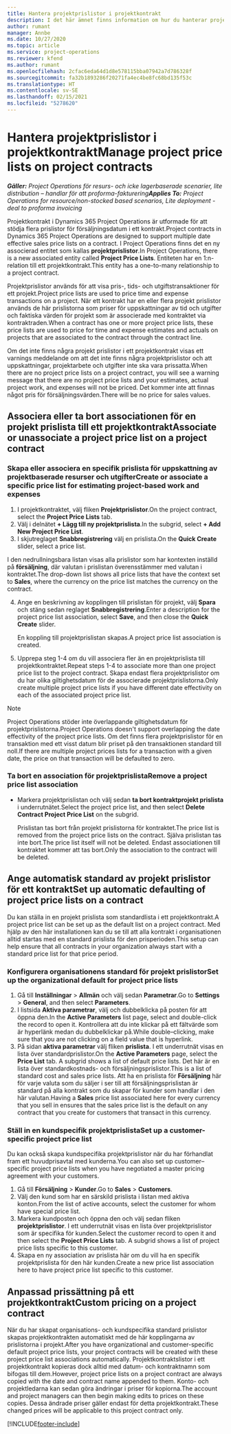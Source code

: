 ```yaml
---
title: Hantera projektprislistor i projektkontrakt
description: I det här ämnet finns information om hur du hanterar projektprislistor i projektkontrakt.
author: rumant
manager: Annbe
ms.date: 10/27/2020
ms.topic: article
ms.service: project-operations
ms.reviewer: kfend
ms.author: rumant
ms.openlocfilehash: 2cfac6eda64d1d8e578115bba07942a7d786328f
ms.sourcegitcommit: fa32b1893286f20271fa4ec4be8fc68bd135f53c
ms.translationtype: HT
ms.contentlocale: sv-SE
ms.lasthandoff: 02/15/2021
ms.locfileid: "5278620"
---
```

# <a name="manage-project-price-lists-on-project-contracts"></a><span data-ttu-id="9f8a4-103">Hantera projektprislistor i projektkontrakt</span><span class="sxs-lookup"><span data-stu-id="9f8a4-103">Manage project price lists on project contracts</span></span>

<span data-ttu-id="9f8a4-104">_**Gäller:** Project Operations för resurs- och icke lagerbaserade scenarier, lite distribution – handlar för att proforma-fakturering_</span><span class="sxs-lookup"><span data-stu-id="9f8a4-104">_**Applies To:** Project Operations for resource/non-stocked based scenarios, Lite deployment - deal to proforma invoicing_</span></span>

<span data-ttu-id="9f8a4-105">Projektkontrakt i Dynamics 365 Project Operations är utformade för att stödja flera prislistor för försäljningsdatum i ett kontrakt.</span><span class="sxs-lookup"><span data-stu-id="9f8a4-105">Project contracts in Dynamics 365 Project Operations are designed to support multiple date effective sales price lists on a contract.</span></span> <span data-ttu-id="9f8a4-106">I Project Operations finns det en ny associerad entitet som kallas **projektprislistor**.</span><span class="sxs-lookup"><span data-stu-id="9f8a4-106">In Project Operations, there is a new associated entity called **Project Price Lists**.</span></span> <span data-ttu-id="9f8a4-107">Entiteten har en 1:n-relation till ett projektkontrakt.</span><span class="sxs-lookup"><span data-stu-id="9f8a4-107">This entity has a one-to-many relationship to a project contract.</span></span>

<span data-ttu-id="9f8a4-108">Projektprislistor används för att visa pris-, tids- och utgiftstransaktioner för ett projekt.</span><span class="sxs-lookup"><span data-stu-id="9f8a4-108">Project price lists are used to price time and expense transactions on a project.</span></span> <span data-ttu-id="9f8a4-109">När ett kontrakt har en eller flera projekt prislistor används de här prislistorna som priser för uppskattningar av tid och utgifter och faktiska värden för projekt som är associerade med kontraktet via kontraktraden.</span><span class="sxs-lookup"><span data-stu-id="9f8a4-109">When a contract has one or more project price lists, these price lists are used to price for time and expense estimates and actuals on projects that are associated to the contract through the contract line.</span></span>

<span data-ttu-id="9f8a4-110">Om det inte finns några projekt prislistor i ett projektkontrakt visas ett varnings meddelande om att det inte finns några projektprislistor och att uppskattningar, projektarbete och utgifter inte ska vara prissatta.</span><span class="sxs-lookup"><span data-stu-id="9f8a4-110">When there are no project price lists on a project contract, you will see a warning message that there are no project price lists and your estimates, actual project work, and expenses will not be priced.</span></span> <span data-ttu-id="9f8a4-111">Det kommer inte att finnas något pris för försäljningsvärden.</span><span class="sxs-lookup"><span data-stu-id="9f8a4-111">There will be no price for sales values.</span></span>

## <a name="associate-or-unassociate-a-project-price-list-on-a-project-contract"></a><span data-ttu-id="9f8a4-112">Associera eller ta bort associationen för en projekt prislista till ett projektkontrakt</span><span class="sxs-lookup"><span data-stu-id="9f8a4-112">Associate or unassociate a project price list on a project contract</span></span>

### <a name="create-or-associate-a-specific-price-list-for-estimating-project-based-work-and-expenses"></a><span data-ttu-id="9f8a4-113">Skapa eller associera en specifik prislista för uppskattning av projektbaserade resurser och utgifter</span><span class="sxs-lookup"><span data-stu-id="9f8a4-113">Create or associate a specific price list for estimating project-based work and expenses</span></span>

1. <span data-ttu-id="9f8a4-114">I projektkontraktet, välj fliken **Projektprislistor**.</span><span class="sxs-lookup"><span data-stu-id="9f8a4-114">On the project contract, select the **Project Price Lists** tab.</span></span>
2. <span data-ttu-id="9f8a4-115">Välj i delnätet **+ Lägg till ny projektprislista**.</span><span class="sxs-lookup"><span data-stu-id="9f8a4-115">In the subgrid, select **+ Add New Project Price List**.</span></span>
3. <span data-ttu-id="9f8a4-116">I skjutreglaget **Snabbregistrering** välj en prislista.</span><span class="sxs-lookup"><span data-stu-id="9f8a4-116">On the **Quick Create** slider, select a price list.</span></span> 

  <span data-ttu-id="9f8a4-117">I den nedrullningsbara listan visas alla prislistor som har kontexten inställd på **försäljning**, där valutan i prislistan överensstämmer med valutan i kontraktet.</span><span class="sxs-lookup"><span data-stu-id="9f8a4-117">The drop-down list shows all price lists that have the context set to **Sales**, where the currency on the price list matches the currency on the contract.</span></span>
  
4. <span data-ttu-id="9f8a4-118">Ange en beskrivning av kopplingen till prislistan för projekt, välj **Spara** och stäng sedan reglaget **Snabbregistrering**.</span><span class="sxs-lookup"><span data-stu-id="9f8a4-118">Enter a description for the project price list association, select **Save**, and then close the **Quick Create** slider.</span></span>

   <span data-ttu-id="9f8a4-119">En koppling till projektprislistan skapas.</span><span class="sxs-lookup"><span data-stu-id="9f8a4-119">A project price list association is created.</span></span>
   
5. <span data-ttu-id="9f8a4-120">Upprepa steg 1-4 om du vill associera fler än en projektprislista till projektkontraktet.</span><span class="sxs-lookup"><span data-stu-id="9f8a4-120">Repeat steps 1-4 to associate more than one project price list to the project contract.</span></span> <span data-ttu-id="9f8a4-121">Skapa endast flera projektprislistor om du har olika giltighetsdatum för de associerade projektprislistorna.</span><span class="sxs-lookup"><span data-stu-id="9f8a4-121">Only create multiple project price lists if you have different date effectivity on each of the associated project price list.</span></span>

> [!NOTE]
> <span data-ttu-id="9f8a4-122">Project Operations stöder inte överlappande giltighetsdatum för projektprislistorna.</span><span class="sxs-lookup"><span data-stu-id="9f8a4-122">Project Operations doesn't support overlapping the date effectivity of the project price lists.</span></span> <span data-ttu-id="9f8a4-123">Om det finns flera projektprislistor för en transaktion med ett visst datum blir priset på den transaktionen standard till noll.</span><span class="sxs-lookup"><span data-stu-id="9f8a4-123">If there are multiple project prices lists for a transaction with a given date, the price on that transaction will be defaulted to zero.</span></span>

### <a name="remove-a-project-price-list-association"></a><span data-ttu-id="9f8a4-124">Ta bort en association för projektprislista</span><span class="sxs-lookup"><span data-stu-id="9f8a4-124">Remove a project price list association</span></span>

- <span data-ttu-id="9f8a4-125">Markera projektprislistan och välj sedan **ta bort kontraktprojekt prislista** i underrutnätet.</span><span class="sxs-lookup"><span data-stu-id="9f8a4-125">Select the project price list, and then select **Delete Contract Project Price List** on the subgrid.</span></span> 

  <span data-ttu-id="9f8a4-126">Prislistan tas bort från projekt prislistorna för kontraktet.</span><span class="sxs-lookup"><span data-stu-id="9f8a4-126">The price list is removed from the project price lists on the contract.</span></span> <span data-ttu-id="9f8a4-127">Själva prislistan tas inte bort.</span><span class="sxs-lookup"><span data-stu-id="9f8a4-127">The price list itself will not be deleted.</span></span> <span data-ttu-id="9f8a4-128">Endast associationen till kontraktet kommer att tas bort.</span><span class="sxs-lookup"><span data-stu-id="9f8a4-128">Only the association to the contract will be deleted.</span></span>

## <a name="set-up-automatic-defaulting-of-project-price-lists-on-a-contract"></a><span data-ttu-id="9f8a4-129">Ange automatisk standard av projekt prislistor för ett kontrakt</span><span class="sxs-lookup"><span data-stu-id="9f8a4-129">Set up automatic defaulting of project price lists on a contract</span></span>

<span data-ttu-id="9f8a4-130">Du kan ställa in en projekt prislista som standardlista i ett projektkontrakt.</span><span class="sxs-lookup"><span data-stu-id="9f8a4-130">A project price list can be set up as the default list on a project contract.</span></span> <span data-ttu-id="9f8a4-131">Med hjälp av den här installationen kan du se till att alla kontrakt i organisationen alltid startas med en standard prislista för den prisperioden.</span><span class="sxs-lookup"><span data-stu-id="9f8a4-131">This setup can help ensure that all contracts in your organization always start with a standard price list for that price period.</span></span>

### <a name="set-up-the-organizational-default-for-project-price-lists"></a><span data-ttu-id="9f8a4-132">Konfigurera organisationens standard för projekt prislistor</span><span class="sxs-lookup"><span data-stu-id="9f8a4-132">Set up the organizational default for project price lists</span></span>

1. <span data-ttu-id="9f8a4-133">Gå till **Inställningar** > **Allmän** och välj sedan **Parametrar**.</span><span class="sxs-lookup"><span data-stu-id="9f8a4-133">Go to **Settings** > **General**, and then select **Parameters**.</span></span>
2. <span data-ttu-id="9f8a4-134">I listsida **Aktiva parametrar**, välj och dubbelklicka på posten för att öppna den.</span><span class="sxs-lookup"><span data-stu-id="9f8a4-134">In the **Active Parameters** list page, select and double-click the record to open it.</span></span> <span data-ttu-id="9f8a4-135">Kontrollera att du inte klickar på ett fältvärde som är hyperlänk medan du dubbelklickar på.</span><span class="sxs-lookup"><span data-stu-id="9f8a4-135">While double–clicking, make sure that you are not clicking on a field value that is hyperlink.</span></span> 
3. <span data-ttu-id="9f8a4-136">På sidan **aktiva parametrar** välj fliken **prislista**. I ett underrutnät visas en lista över standardprislistor.</span><span class="sxs-lookup"><span data-stu-id="9f8a4-136">On the **Active Parameters** page, select the **Price List** tab. A subgrid shows a list of default price lists.</span></span> <span data-ttu-id="9f8a4-137">Det här är en lista över standardkostnads- och försäljningsprislistor.</span><span class="sxs-lookup"><span data-stu-id="9f8a4-137">This is a list of standard cost and sales price lists.</span></span> <span data-ttu-id="9f8a4-138">Att ha en prislista för **Försäljning** här för varje valuta som du säljer i ser till att försäljningsprislistan är standard på alla kontrakt som du skapar för kunder som handlar i den här valutan.</span><span class="sxs-lookup"><span data-stu-id="9f8a4-138">Having a **Sales** price list associated here for every currency that you sell in ensures that the sales price list is the default on any contract that you create for customers that transact in this currency.</span></span>

### <a name="set-up-a-customer-specific-project-price-list"></a><span data-ttu-id="9f8a4-139">Ställ in en kundspecifik projektprislista</span><span class="sxs-lookup"><span data-stu-id="9f8a4-139">Set up a customer-specific project price list</span></span>

<span data-ttu-id="9f8a4-140">Du kan också skapa kundspecifika projektprislistor när du har förhandlat fram ett huvudprisavtal med kunderna.</span><span class="sxs-lookup"><span data-stu-id="9f8a4-140">You can also set up customer–specific project price lists when you have negotiated a master pricing agreement with your customers.</span></span>

1. <span data-ttu-id="9f8a4-141">Gå till **Försäljning** > **Kunder**.</span><span class="sxs-lookup"><span data-stu-id="9f8a4-141">Go to **Sales** > **Customers**.</span></span>
2. <span data-ttu-id="9f8a4-142">Välj den kund som har en särskild prislista i listan med aktiva konton.</span><span class="sxs-lookup"><span data-stu-id="9f8a4-142">From the list of active accounts, select the customer for whom have special price list.</span></span>
3. <span data-ttu-id="9f8a4-143">Markera kundposten och öppna den och välj sedan fliken **projektprislistor**. I ett underrutnät visas en lista över projektprislistor som är specifika för kunden.</span><span class="sxs-lookup"><span data-stu-id="9f8a4-143">Select the customer record to open it and then select the **Project Price Lists** tab. A subgrid shows a list of project price lists specific to this customer.</span></span> 
4. <span data-ttu-id="9f8a4-144">Skapa en ny association av prislista här om du vill ha en specifik projektprislista för den här kunden.</span><span class="sxs-lookup"><span data-stu-id="9f8a4-144">Create a new price list association here to have project price list specific to this customer.</span></span>

## <a name="custom-pricing-on-a-project-contract"></a><span data-ttu-id="9f8a4-145">Anpassad prissättning på ett projektkontrakt</span><span class="sxs-lookup"><span data-stu-id="9f8a4-145">Custom pricing on a project contract</span></span>

<span data-ttu-id="9f8a4-146">När du har skapat organisations- och kundspecifika standard prislistor skapas projektkontrakten automatiskt med de här kopplingarna av prislistorna i projekt.</span><span class="sxs-lookup"><span data-stu-id="9f8a4-146">After you have organizational and customer-specific default project price lists, your project contracts will be created with these project price list associations automatically.</span></span> <span data-ttu-id="9f8a4-147">Projektkontraktslistor i ett projektkontrakt kopieras dock alltid med datum- och kontraktnamn som bifogas till dem.</span><span class="sxs-lookup"><span data-stu-id="9f8a4-147">However, project price lists on a project contract are always copied with the date and contract name appended to them.</span></span> <span data-ttu-id="9f8a4-148">Konto- och projektledarna kan sedan göra ändringar i priser för kopiorna.</span><span class="sxs-lookup"><span data-stu-id="9f8a4-148">The account and project managers can then begin making edits to prices on these copies.</span></span> <span data-ttu-id="9f8a4-149">Dessa ändrade priser gäller endast för detta projektkontrakt.</span><span class="sxs-lookup"><span data-stu-id="9f8a4-149">These changed prices will be applicable to this project contract only.</span></span>


[!INCLUDE[footer-include](../includes/footer-banner.md)]